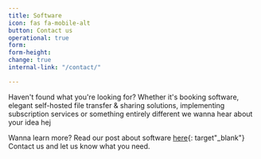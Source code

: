 ```yaml
---
title: Software
icon: fas fa-mobile-alt
button: Contact us
operational: true
form: 
form-height: 
change: true
internal-link: "/contact/"

---
```

Haven't found what you're looking for? Whether it's booking software, elegant self-hosted file transfer & sharing solutions, implementing subscription services or something entirely different we wanna hear about your idea hej

Wanna learn more? Read our post about software [here](https://www.prolike.io/anything/software/){: target"_blank"} <br>
Contact us and let us know what you need.